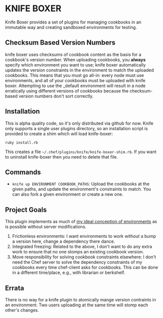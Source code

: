 # KNIFE BOXER

Knife Boxer provides a set of plugins for managing cookbooks in an
immutable way and creating sandboxed environments for testing.

## Checksum Based Version Numbers

knife boxer uses checksums of cookbook content as the basis for a
cookbook's version number. When uploading cookbooks, you **always**
specify which environment you want to use; knife boxer automatically
updates the version constraints in the environment to match the uploaded
cookbooks. This means that you must go all-in: every node must use
environments, and all of your cookbooks must be uploaded with knife
boxer. Attempting to use the _default environment will result in a node
erratically using different versions of cookbooks because the
checksum-based version numbers don't sort correctly.

## Installation

This is alpha quality code, so it's only distributed via github for now.
Knife only supports a single user plugins directory, so an installation
script is provided to create a shim which will load knife-boxer:

    ruby install.rb

This creates a file `~/.chef/plugins/knife/knife-boxer-shim.rb`. If you
want to uninstall knife-boxer then you need to delete that file.

## Commands

* `knife up ENVIRONMENT COOKBOOK_PATHS`: Upload the cookbooks at the
given paths, and update the environment's constraints to match. You can
also fork a given environment or create a new one.

## Project Goals

This plugin implements as much of [my ideal conception of environments](https://gist.github.com/danielsdeleo/7c55ebe39639928134df)
as is possible without server modifications.

1. Frictionless environments: I want environments to work without
   a bump a version here, change a dependency there dance.
2. Integrated freezing: Related to the above, I don't want to do any
   extra work to ensure that no one stomps an existing cookbook version.
3. Move responsibility for solving cookbook constraints elsewhere: I
   don't need the Chef server to solve the dependency constraints of my
   cookbooks every time chef-client asks for cookbooks. This can be done
   in a different time/place, e.g., with librarian or berkshelf.

## Errata

There is no way for a knife plugin to atomically mange version
contraints in an environment. Two users uploading at the same time will
stomp each other's changes.

